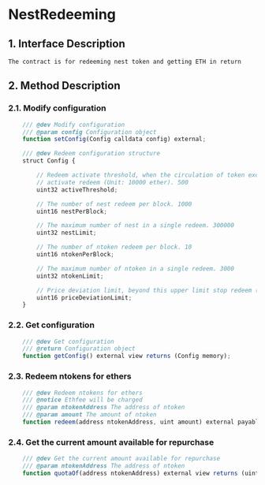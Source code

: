 # NestRedeeming

## 1. Interface Description
    The contract is for redeeming nest token and getting ETH in return

## 2. Method Description

### 2.1. Modify configuration

```javascript
    /// @dev Modify configuration
    /// @param config Configuration object
    function setConfig(Config calldata config) external;
```
```javascript
    /// @dev Redeem configuration structure
    struct Config {

        // Redeem activate threshold, when the circulation of token exceeds this threshold, 
        // activate redeem (Unit: 10000 ether). 500 
        uint32 activeThreshold;

        // The number of nest redeem per block. 1000
        uint16 nestPerBlock;

        // The maximum number of nest in a single redeem. 300000
        uint32 nestLimit;

        // The number of ntoken redeem per block. 10
        uint16 ntokenPerBlock;

        // The maximum number of ntoken in a single redeem. 3000
        uint32 ntokenLimit;

        // Price deviation limit, beyond this upper limit stop redeem (10000 based). 500
        uint16 priceDeviationLimit;
    }
```

### 2.2. Get configuration

```javascript
    /// @dev Get configuration
    /// @return Configuration object
    function getConfig() external view returns (Config memory);
```

### 2.3. Redeem ntokens for ethers

```javascript
    /// @dev Redeem ntokens for ethers
    /// @notice Ethfee will be charged
    /// @param ntokenAddress The address of ntoken
    /// @param amount The amount of ntoken
    function redeem(address ntokenAddress, uint amount) external payable;
```

### 2.4. Get the current amount available for repurchase

```javascript
    /// @dev Get the current amount available for repurchase
    /// @param ntokenAddress The address of ntoken
    function quotaOf(address ntokenAddress) external view returns (uint);
```

